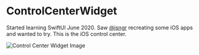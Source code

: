 # ControlCenterWidget

Started learning SwiftUI June 2020. Saw [@jsngr](https://twitter.com/jsngr/) recreating some iOS apps and wanted to try. This is the iOS control center.

![Control Center Widget Image](https://i.ibb.co/QDQBT4w/Screen-Shot-2020-06-30-at-11-30-40-PM.png)
